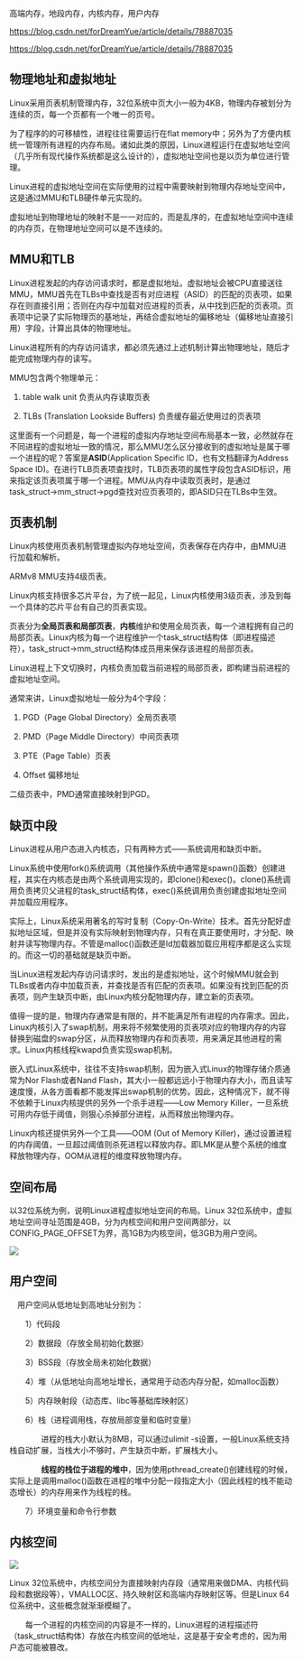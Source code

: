 高端内存，地段内存，内核内存，用户内存

https://blog.csdn.net/forDreamYue/article/details/78887035



https://blog.csdn.net/forDreamYue/article/details/78887035

## 物理地址和虚拟地址

Linux采用页表机制管理内存，32位系统中页大小一般为4KB，物理内存被划分为连续的页，每一个页都有一个唯一的页号。

为了程序的的可移植性，进程往往需要运行在flat memory中；另外为了方便内核统一管理所有进程的内存布局。诸如此类的原因，Linux进程运行在虚拟地址空间（几乎所有现代操作系统都是这么设计的），虚拟地址空间也是以页为单位进行管理。

Linux进程的虚拟地址空间在实际使用的过程中需要映射到物理内存地址空间中，这是通过MMU和TLB硬件单元实现的。

虚拟地址到物理地址的映射不是一一对应的，而是乱序的，在虚拟地址空间中连续的内存页，在物理地址空间可以是不连续的。

## MMU和TLB

Linux进程发起的内存访问请求时，都是虚拟地址。虚拟地址会被CPU直接送往MMU，MMU首先在TLBs中查找是否有对应进程（ASID）的匹配的页表项，如果存在则直接引用；否则在内存中加载对应进程的页表，从中找到匹配的页表项。页表项中记录了实际物理页的基地址，再结合虚拟地址的偏移地址（偏移地址直接引用）字段，计算出具体的物理地址。

Linux进程所有的内存访问请求，都必须先通过上述机制计算出物理地址，随后才能完成物理内存的读写。

MMU包含两个物理单元：

1. table walk unit 负责从内存读取页表

2. TLBs (Translation Lookside Buffers) 负责缓存最近使用过的页表项


这里面有一个问题是，每一个进程的虚拟内存地址空间布局基本一致，必然就存在不同进程的虚拟地址一致的情况，那么MMU怎么区分接收到的虚拟地址是属于哪一个进程的呢？答案是**ASID**(Application Specific ID，也有文档翻译为Address Space ID)。在进行TLB页表项查找时，TLB页表项的属性字段包含ASID标识，用来指定该页表项属于哪一个进程。MMU从内存中读取页表时，是通过task_struct->mm_struct->pgd查找对应页表项的，即ASID只在TLBs中生效。

## 页表机制

Linux内核使用页表机制管理虚拟内存地址空间，页表保存在内存中，由MMU进行加载和解析。

ARMv8 MMU支持4级页表。

Linux内核支持很多芯片平台，为了统一起见，Linux内核使用3级页表，涉及到每一个具体的芯片平台有自己的页表实现。

页表分为**全局页表和局部页表**，**内核**维护和使用全局页表，每一个进程拥有自己的局部页表。Linux内核为每一个进程维护一个task_struct结构体（即进程描述符），task_struct->mm_struct结构体成员用来保存该进程的局部页表。

Linux进程上下文切换时，内核负责加载当前进程的局部页表，即构建当前进程的虚拟地址空间。

通常来讲，Linux虚拟地址一般分为4个字段：

1. PGD（Page Global Directory）全局页表项

2. PMD（Page Middle Directory）中间页表项

3. PTE（Page Table）页表

4. Offset 偏移地址

二级页表中，PMD通常直接映射到PGD。

## 缺页中段

Linux进程从用户态进入内核态，只有两种方式——系统调用和缺页中断。

Linux系统中使用fork()系统调用（其他操作系统中通常是spawn()函数）创建进程，其实在内核态是由两个系统调用实现的，即clone()和exec()。clone()系统调用负责拷贝父进程的task_struct结构体，exec()系统调用负责创建虚拟地址空间并加载应用程序。

实际上，Linux系统采用著名的写时复制（Copy-On-Write）技术。首先分配好虚拟地址区域，但是并没有实际映射到物理内存，只有在真正要使用时，才分配、映射并读写物理内存。不管是malloc()函数还是ld加载器加载应用程序都是这么实现的。而这一切的基础就是缺页中断。

当Linux进程发起内存访问请求时，发出的是虚拟地址，这个时候MMU就会到TLBs或者内存中加载页表，并查找是否有匹配的页表项。如果没有找到匹配的页表项，则产生缺页中断，由Linux内核分配物理内存，建立新的页表项。

值得一提的是，物理内存通常是有限的，并不能满足所有进程的内存需求。因此，Linux内核引入了swap机制，用来将不频繁使用的页表项对应的物理内存的内容替换到磁盘的swap分区，从而释放物理内存和页表项，用来满足其他进程的需求。Linux内核线程kwapd负责实现swap机制。

嵌入式Linux系统中，往往不支持swap机制，因为嵌入式Linux的物理存储介质通常为Nor Flash或者Nand Flash，其大小一般都远远小于物理内存大小，而且读写速度慢，从各方面看都不能发挥出swap机制的优势。因此，这种情况下，就不得不依赖于Linux内核提供的另外一个杀手进程——Low Memory Killer，一旦系统可用内存低于阈值，则狠心杀掉部分进程，从而释放出物理内存。

Linux内核还提供另外一个工具——OOM (Out of Memory Killer)，通过设置进程的内存阈值，一旦超过阈值则杀死进程以释放内存。即LMK是从整个系统的维度释放物理内存，OOM从进程的维度释放物理内存。

## 空间布局

以32位系统为例，说明Linux进程虚拟地址空间的布局。Linux 32位系统中，虚拟地址空间寻址范围是4GB，分为内核空间和用户空间两部分，以CONFIG_PAGE_OFFSET为界，高1GB为内核空间，低3GB为用户空间。

![](E:\Code\复习心得\res\picture\内存.png)

## 用户空间

　用户空间从低地址到高地址分别为：

　　1）代码段

　　2）数据段（存放全局初始化数据）

　　3）BSS段（存放全局未初始化数据）

　　4）堆（从低地址向高地址增长，通常用于动态内存分配，如malloc函数）

　　5）内存映射段（动态库、libc等基础库映射区）

　　6）栈（进程调用栈，存放局部变量和临时变量）

　　　　进程的栈大小默认为8MB，可以通过ulimit -s设置，一般Linux系统支持栈自动扩展，当栈大小不够时，产生缺页中断，扩展栈大小。

　　　　**线程的栈位于进程的堆中**，因为使用pthread_create()创建线程的时候，实际上是调用malloc()函数在进程的堆中分配一段指定大小（因此线程的栈不能动态增长）的内存用来作为线程的栈。

　　7）环境变量和命令行参数

## 内核空间

![](E:\Code\复习心得\res\picture\内核空间.png)

Linux 32位系统中，内核空间分为直接映射内存段（通常用来做DMA、内核代码段和数据段等），VMALLOC区、持久映射区和高端内存映射区等。但是Linux 64位系统中，这些概念就渐渐模糊了。

　　每一个进程的内核空间的内容是不一样的，Linux进程的进程描述符（task_struct结构体）存放在内核空间的低地址，这是基于安全考虑的，因为用户态可能被篡改。